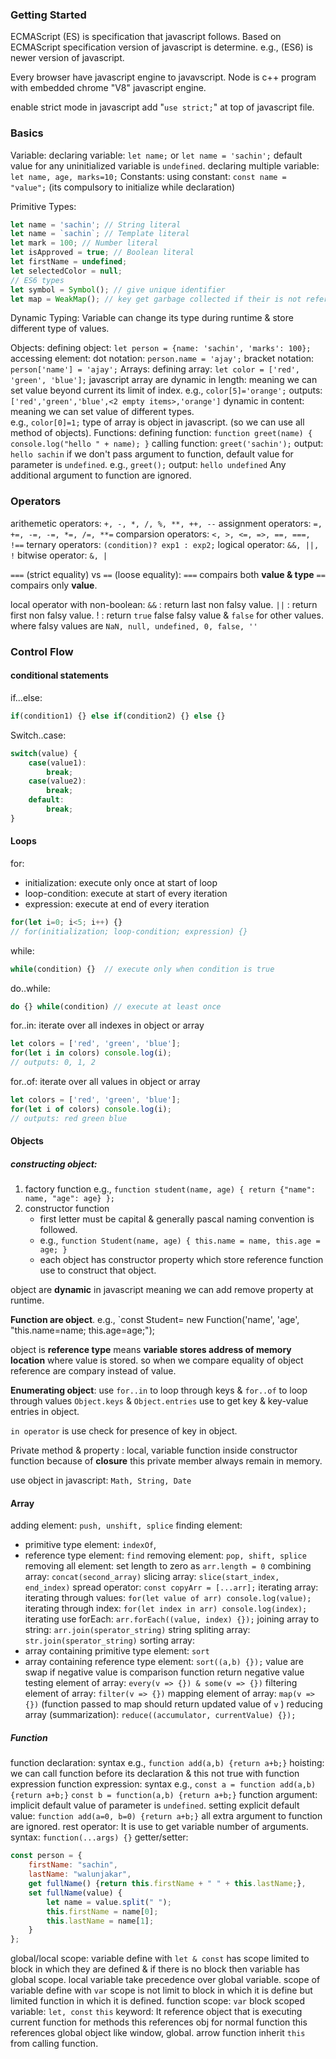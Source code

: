 ### Getting Started

ECMAScript (ES) is specification that javascript follows.
Based on ECMAScript specification version of javascript is determine. e.g., (ES6) is newer version of javascript.

Every browser have javascript engine to javavscript.
Node is c++ program with embedded chrome "V8" javascript engine. 

enable strict mode in javascript add  "`use strict;`" at top of javascript file.

### Basics

Variable: 
	declaring variable: `let name;`  or `let name = 'sachin';`
	default value for any uninitialized variable is `undefined`. 
	 declaring multiple variable: `let name, age, marks=10;`
Constants:
	using constant: `const name = "value";`  (its compulsory to initialize while declaration)
	
Primitive Types:
```javascript
let name = 'sachin'; // String literal
let name = `sachin`; // Template literal
let mark = 100; // Number literal
let isApproved = true; // Boolean literal
let firstName = undefined;
let selectedColor = null;
// ES6 types
let symbol = Symbol(); // give unique identifier
let map = WeakMap(); // key get garbage collected if their is not reference to key, so called weakmap.
```
Dynamic Typing: Variable can change its type during runtime & store different type of values.

Objects: 
	defining object: `let person = {name: 'sachin', 'marks': 100};`
	 accessing element: 
		 dot notation: `person.name = 'ajay';`
		 bracket notation: `person['name'] = 'ajay';`
Arrays:
	defining array: `let color = ['red', 'green', 'blue'];`
	javascript array are 
		dynamic in length: meaning we can set value beyond current its limit of index. 
		e.g., `color[5]='orange';`	outputs: `['red','green','blue',<2 empty items>,'orange']`
		dynamic in content: meaning we can set value of different types.	 
		e.g., `color[0]=1;`
	type of array is object in javascript. (so we can use all method of objects).
Functions:
	defining function:  `function greet(name) { console.log("hello " + name); }`
	calling function: `greet('sachin');`   output:  `hello sachin`
	if we don't pass argument to function, default value for parameter is `undefined`. 
	e.g., `greet();`  output:  `hello undefined`
	Any additional argument to function are ignored.


### Operators

arithemetic operators:  `+, -, *, /, %, **, ++, --`
assignment operators:  `=, +=, -=, -=, *=, /=, **=`
comparsion operators:  `<, >, <=, =>, ==, ===, !==`
ternary operators: `(condition)? exp1 : exp2;`
logical operator:  `&&, ||, !`
bitwise operator:  `&, |`

`===` (strict equality) vs `==` (loose equality): 
	`===` compairs both **value & type**
	`==` compairs  only **value**.

local operator with non-boolean:
	`&&` :  return last non falsy value.
	`||` :   return first non falsy value. 
	 ! : return `true` false falsy value & `false` for other values.
	where falsy values are  `NaN, null, undefined, 0, false, ''`


### Control Flow 

#### conditional statements

if...else:   
```javascript
if(condition1) {} else if(condition2) {} else {}
```
Switch..case: 
```javascript
switch(value) {
	case(value1):
		break;
	case(value2):
		break;
	default:
		break;
}
```

#### Loops

for: 
- initialization: execute only once at start of loop
- loop-condition: execute at start of every iteration
- expression: execute at end of every iteration
```javascript
for(let i=0; i<5; i++) {}
// for(initialization; loop-condition; expression) {}
```
while:
```javascript
while(condition) {}  // execute only when condition is true
```
do..while:
```javascript
do {} while(condition) // execute at least once
```
for..in: iterate over all indexes in object or array
```javascript
let colors = ['red', 'green', 'blue'];
for(let i in colors) console.log(i);
// outputs: 0, 1, 2
```
for..of: iterate over all values in object or array
```javascript
let colors = ['red', 'green', 'blue'];
for(let i of colors) console.log(i);
// outputs: red green blue
```



#### Objects

##### constructing object:
1. factory function  e.g., `function student(name, age) { return {"name": name, "age": age} };`
2. constructor function 
	- first letter must be capital & generally pascal naming convention is followed.
	- e.g., `function Student(name, age) { this.name = name, this.age = age; }`
	- each object has constructor property which store reference function use to construct that object.

object are **dynamic** in javascript meaning we can add remove property at runtime.

**Function are object**. e.g., `const Student= new Function('name', 'age', "this.name=name; this.age=age;"); 

object is **reference type** means **variable stores address of memory location** where value is stored. so when we compare equality of object reference are compary instead of value.

**Enumerating object**: 
use `for..in` to loop through keys & `for..of` to loop through values
`Object.keys` & `Object.entries` use to get key & key-value entries in object.

`in operator` is use check for presence of key in object.

Private method & property : local, variable function inside constructor function
	because of **closure** this private member always remain in memory.

use object in javascript: `Math, String, Date`


#### Array

adding element: `push, unshift, splice`
finding element: 
- primitive type element: `indexOf`, 
- reference type element: `find`
removing element: `pop, shift, splice`
removing all element: set length to zero as  `arr.length = 0`
combining array: `concat(second_array)`
slicing array: `slice(start_index, end_index)`
spread operator: `const copyArr = [...arr];`
iterating array: 
	iterating through values: `for(let value of arr) console.log(value);`
	iterating through index: `for(let index in arr) console.log(index);`
	iterating use forEach: `arr.forEach((value, index) {});`
joining array to string: `arr.join(sperator_string)` 
string spliting array: `str.join(sperator_string)` 
sorting array: 
- array containing primitive type element: `sort`
- array containing reference type element: `sort((a,b) {});`
	value are swap if negative value is comparison function return negative value
testing element of array: `every(v => {}) & some(v => {})`
filtering element of array: `filter(v => {})`
mapping element of array: `map(v => {})`  (function passed to map should return updated value of `v` )
reducing array (summarization): `reduce((accumulator, currentValue) {});`


##### Function

function declaration: syntax e.g., `function add(a,b) {return a+b;}`
	hoisting: we can call function before its declaration  & this not true with function expression
function expression: syntax e.g., 
	`const a = function add(a,b) {return a+b;}`
	`const b = function(a,b) {return a+b;}`
function argument: 
	implicit default value of parameter is `undefined`.
	setting explicit default value: `function add(a=0, b=0) {return a+b;}`
	all extra argument to function are ignored.
	rest operator: It is use to get variable number of arguments. syntax: `function(...args) {}`
getter/setter:
```javascript
const person = {
    firstName: "sachin",
    lastName: "walunjakar",
    get fullName() {return this.firstName + " " + this.lastName;},
    set fullName(value) {
        let name = value.split(" ");
        this.firstName = name[0];
        this.lastName = name[1];
    }
};
```
global/local scope:
	variable define with `let & const` has scope limited to block in which they are defined & if there is no block then variable has global scope.
	local variable take precedence over global variable.
	scope of variable define with `var` scope is not limit to block in which it is define but limited function in which it is defined. 
	 function scope: `var`
	 block scoped variable: `let, const`
	`this` keyword: It reference object that is executing current function
		for methods this references obj
		for normal function this references global object like window, global.
	   arrow function inherit `this` from calling function.
	     







	